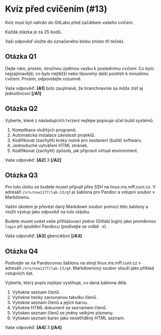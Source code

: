 # Kvíz před cvičením (#13)

Kvíz musí být nahrán do GitLabu před začátkem vašeho cvičení.

Každá otázka je za 25 bodů.

Vaši odpověď vložte do označeného bloku (místo tří teček).



## Otázka Q1

Dejte nám, prosím, stručnou zpětnou vazbu k poslednímu cvičení.
Co bylo nejzajímavější, co bylo nejtěžší nebo libovolný další postřeh
k minulému cvičení. Prosím, odpovídejte rozumně.

Vaše odpověď: **[A1]** bolo zaujímavé, že branchoavnie sa môže zísť aj jednotlivcovi **[/A1]**



## Otázka Q2

Vyberte, které z následujících tvrzení nejlépe popisuje účel
build systémů.

1. Komplikace složitých programů.
2. Automatická instalace závislostí projektů.
3. Kodifikovat (zachytit) kroky nutné pro sestavení (build) softwaru.
4. Jednoduché vytváření HTML stránek.
5. Kodifikovat (zachytit) způsob, jak připravit virtual environment.

Vaše odpověď: **[A2]** 3 **[/A2]**



## Otázka Q3

Pro tuto úlohu se budete muset připojit přes SSH na linux.ms.mff.cuni.cz.
V adresáři `/srv/nswi177/lab-13/q3` je šablona pro Pandoc a vstupní soubor
v Markdownu.

Vaším úkolem je převést daný Markdown soubor pomocí této šablony a
vložit výstup jako odpověď na tuto otázku.

Budete muset uvést vaše přihlašovací jméno (Gitlabí login) jako
proměnnou `login` při spuštění Pandocu (podívejte se volbě `-V`).

Vaše odpověď: **[A3]** gbencikbvii **[/A3]**



## Otázka Q4

Podívejte se na Pandocovou šablonu na stroji linux.ms.mff.cuni.cz 
v adresáři `/srv/nswi177/lab-13/q4`. Markdownový soubor slouží
jako příklad vstupních dat.

Vyberte, který popis _nejlépe_ vystihuje, co daná šablona dělá.

1. Vytiskne seznam členů.
2. Vytiskne hezky zarovnanou tabulku členů.
3. Vytiskne seznam členů a jejich barvu.
4. Vytiskne HTML dokument se seznamem členů.
5. Vytisken seznam členů se jmény velkými písmeny.
6. Vytisken seznam barev jako nesetříděný HTML seznam.

Vaše odpověď: **[A4]** 3 **[/A4]**



